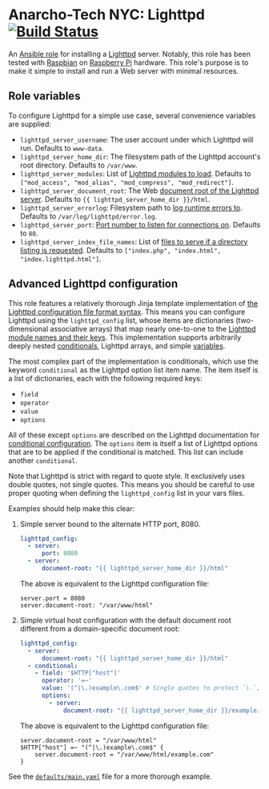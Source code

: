 # Anarcho-Tech NYC: Lighttpd [![Build Status](https://travis-ci.org/AnarchoTechNYC/ansible-role-lighttpd.svg?branch=master)](https://travis-ci.org/AnarchoTechNYC/ansible-role-lighttpd)

An [Ansible role](https://docs.ansible.com/ansible/latest/user_guide/playbooks_reuse_roles.html) for installing a [Lighttpd](http://radicale.org/) server. Notably, this role has been tested with [Raspbian](https://www.raspbian.org/) on [Raspberry Pi](https://www.raspberrypi.org/) hardware. This role's purpose is to make it simple to install and run a Web server with minimal resources.

## Role variables

To configure Lighttpd for a simple use case, several convenience variables are supplied:

* `lighttpd_server_username`: The user account under which Lighttpd will run. Defaults to `www-data`.
* `lighttpd_server_home_dir`: The filesystem path of the Lighttpd account's root directory. Defaults to `/var/www`.
* `lighttpd_server_modules`: List of [Lighttpd modules to load](https://redmine.lighttpd.net/projects/lighttpd/wiki/Server_modulesDetails). Defaults to `["mod_access", "mod_alias", "mod_compress", "mod_redirect"]`.
* `lighttpd_server_document_root`: The Web [document root of the Lighttpd server](https://redmine.lighttpd.net/projects/lighttpd/wiki/Server_document-rootDetails). Defaults to `{{ lighttpd_server_home_dir }}/html`.
* `lighttpd_server_errorlog`: Filesystem path to [log runtime errors to](https://redmine.lighttpd.net/projects/lighttpd/wiki/Server_errorlogDetails). Defaults to `/var/log/lighttpd/error.log`.
* `lighttpd_server_port`: [Port number to listen for connections on](https://redmine.lighttpd.net/projects/lighttpd/wiki/Server_portDetails). Defaults to `80`.
* `lighttpd_server_index_file_names`: List of [files to serve if a directory listing is requested](https://redmine.lighttpd.net/projects/lighttpd/wiki/Index-file-names_Details). Defaults to `["index.php", "index.html", "index.lighttpd.html"]`.

## Advanced Lighttpd configuration

This role features a relatively thorough Jinja template implementation of [the Lighttpd configuration file format syntax](https://redmine.lighttpd.net/projects/lighttpd/wiki/Docs_Configuration#BNF-like-notation-of-the-basic-syntax). This means you can configure Lighttpd using the `lighttpd_config` list, whose items are dictionaries (two-dimensional associative arrays) that map nearly one-to-one to the [Lighttpd module names and their keys](https://redmine.lighttpd.net/projects/lighttpd/wiki/Docs_ConfigurationOptions#Configuration-File-Options). This implementation supports arbitrarily deeply nested [conditionals](https://redmine.lighttpd.net/projects/lighttpd/wiki/Docs_Configuration#Conditional-Configuration), Lighttpd arrays, and simple [variables](https://redmine.lighttpd.net/projects/lighttpd/wiki/Docs_Configuration#Using-variables).

The most complex part of the implementation is conditionals, which use the keyword `conditional` as the Lighttpd option list item name. The item itself is a list of dictionaries, each with the following required keys:

* `field`
* `operator`
* `value`
* `options`

All of these except `options` are described on the Lighttpd documentation for [conditional configuration](https://redmine.lighttpd.net/projects/lighttpd/wiki/Docs_Configuration#Conditional-Configuration). The `options` item is itself a list of Lighttpd options that are to be applied if the conditional is matched. This list can include another `conditional`.

Note that Lighttpd is strict with regard to quote style. It exclusively uses double quotes, not single quotes. This means you should be careful to use proper quoting when defining the `lighttpd_config` list in your vars files.

Examples should help make this clear:

1. Simple server bound to the alternate HTTP port, 8080.
    ```yaml
    lighttpd_config:
      - server:
          port: 8080
      - server:
          document-root: "{{ lighttpd_server_home_dir }}/html"
    ```
    The above is equivalent to the Lighttpd configuration file:
    ```
    server.port = 8080
    server.document-root: "/var/www/html"
    ```
1. Simple virtual host configuration with the default document root different from a domain-specific document root:
    ```yaml
    lighttpd_config:
      - server:
          document-root: "{{ lighttpd_server_home_dir }}/html"
      - conditional:
        - field: '$HTTP["host"]'
          operator: '=~'
          value: '(^|\.)example\.com$' # Single quotes to protect `\.`, which is a Jinja2 escape sequence.
          options:
            - server:
                document-root: "{{ lighttpd_server_home_dir }}/example.com"
    ```
    The above is equivalent to the Lighttpd configuration file:
    ```
    server.document-root = "/var/www/html"
    $HTTP["host"] =~ "(^|\.)example\.com$" {
        server.document-root = "/var/www/html/example.com"
    }
    ```

See the [`defaults/main.yaml`](defaults/main.yaml) file for a more thorough example.
